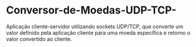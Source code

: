 # Conversor-de-Moedas-UDP-TCP-
Aplicação cliente-servidor utilizando sockets UDP/TCP, que converte um valor definido pela aplicação cliente para uma moeda específica e retorno o valor convertido ao cliente.
